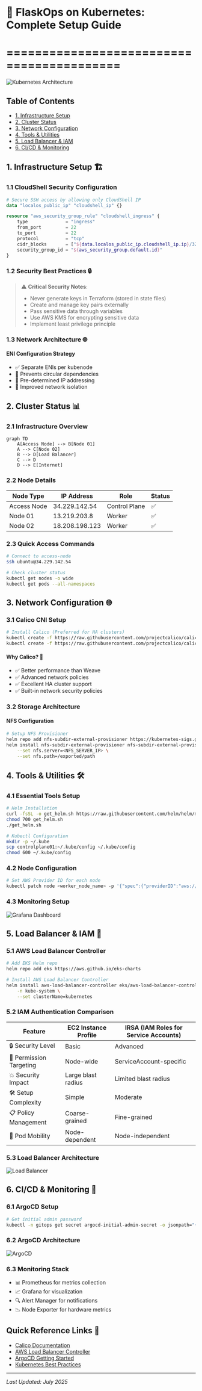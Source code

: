 # 🚀 FlaskOps on Kubernetes: Complete Setup Guide
# ==========================================

![Kubernetes Architecture](FlaskOps-ss/Blank%20diagram.png)

## Table of Contents
- [1. Infrastructure Setup](#1-infrastructure-setup-) 
- [2. Cluster Status](#2-cluster-status-)
- [3. Network Configuration](#3-network-configuration-)
- [4. Tools & Utilities](#4-tools--utilities-)
- [5. Load Balancer & IAM](#5-load-balancer--iam-)
- [6. CI/CD & Monitoring](#6-cicd--monitoring-)

## 1. Infrastructure Setup 🏗️

### 1.1 CloudShell Security Configuration
```terraform
# Secure SSH access by allowing only CloudShell IP
data "localos_public_ip" "cloudshell_ip" {}

resource "aws_security_group_rule" "cloudshell_ingress" {
    type              = "ingress"
    from_port         = 22
    to_port           = 22
    protocol          = "tcp"
    cidr_blocks       = ["${data.localos_public_ip.cloudshell_ip.ip}/32"]
    security_group_id = "${aws_security_group.default.id}"
}
```

### 1.2 Security Best Practices 🔒
> ⚠️ **Critical Security Notes**:
> - Never generate keys in Terraform (stored in state files)
> - Create and manage key pairs externally
> - Pass sensitive data through variables
> - Use AWS KMS for encrypting sensitive data
> - Implement least privilege principle

### 1.3 Network Architecture 🌐
#### ENI Configuration Strategy
- ✅ Separate ENIs per kubenode
- 🔄 Prevents circular dependencies
- 📍 Pre-determined IP addressing
- 🔗 Improved network isolation

## 2. Cluster Status 📊

### 2.1 Infrastructure Overview
```mermaid
graph TD
    A[Access Node] --> B[Node 01]
    A --> C[Node 02]
    B --> D[Load Balancer]
    C --> D
    D --> E[Internet]
```

### 2.2 Node Details
| Node Type      | IP Address      | Role          | Status |
|----------------|-----------------|---------------|--------|
| Access Node    | 34.229.142.54  | Control Plane | ✅     |
| Node 01        | 13.219.203.8   | Worker        | ✅     |
| Node 02        | 18.208.198.123 | Worker        | ✅     |

### 2.3 Quick Access Commands
```bash
# Connect to access-node
ssh ubuntu@34.229.142.54

# Check cluster status
kubectl get nodes -o wide
kubectl get pods --all-namespaces
```

## 3. Network Configuration 🌐

### 3.1 Calico CNI Setup
```bash
# Install Calico (Preferred for HA clusters)
kubectl create -f https://raw.githubusercontent.com/projectcalico/calico/v3.26.3/manifests/tigera-operator.yaml
kubectl create -f https://raw.githubusercontent.com/projectcalico/calico/v3.26.3/manifests/custom-resources.yaml
```

#### Why Calico? 🤔
- ✅ Better performance than Weave
- ✅ Advanced network policies
- ✅ Excellent HA cluster support
- ✅ Built-in network security policies

### 3.2 Storage Architecture
#### NFS Configuration
```bash
# Setup NFS Provisioner
helm repo add nfs-subdir-external-provisioner https://kubernetes-sigs.github.io/nfs-subdir-external-provisioner/
helm install nfs-subdir-external-provisioner nfs-subdir-external-provisioner/nfs-subdir-external-provisioner \
    --set nfs.server=<NFS_SERVER_IP> \
    --set nfs.path=/exported/path
```

## 4. Tools & Utilities 🛠️

### 4.1 Essential Tools Setup
```bash
# Helm Installation
curl -fsSL -o get_helm.sh https://raw.githubusercontent.com/helm/helm/main/scripts/get-helm-3
chmod 700 get_helm.sh
./get_helm.sh

# Kubectl Configuration
mkdir -p ~/.kube
scp controlplane01:~/.kube/config ~/.kube/config
chmod 600 ~/.kube/config
```

### 4.2 Node Configuration
```bash
# Set AWS Provider ID for each node
kubectl patch node <worker_node_name> -p '{"spec":{"providerID":"aws:///<Region>/<WORKER_ID>"}}'
```

### 4.3 Monitoring Setup
![Grafana Dashboard](FlaskOps-ss/grafana-dashboards.png)

## 5. Load Balancer & IAM 🔄

### 5.1 AWS Load Balancer Controller
```bash
# Add EKS Helm repo
helm repo add eks https://aws.github.io/eks-charts

# Install AWS Load Balancer Controller
helm install aws-load-balancer-controller eks/aws-load-balancer-controller \
    -n kube-system \
    --set clusterName=kubernetes
```

### 5.2 IAM Authentication Comparison

| Feature                   | EC2 Instance Profile | IRSA (IAM Roles for Service Accounts) |
|--------------------------|---------------------|--------------------------------------|
| 🔒 Security Level        | Basic               | Advanced                            |
| 🎯 Permission Targeting  | Node-wide          | ServiceAccount-specific            |
| 💥 Security Impact       | Large blast radius  | Limited blast radius              |
| 🛠️ Setup Complexity      | Simple             | Moderate                          |
| 📋 Policy Management     | Coarse-grained     | Fine-grained                      |
| 🔄 Pod Mobility          | Node-dependent     | Node-independent                  |

### 5.3 Load Balancer Architecture
![Load Balancer](FlaskOps-ss/ingress-lb.png)

## 6. CI/CD & Monitoring 🔄

### 6.1 ArgoCD Setup
```bash
# Get initial admin password
kubectl -n gitops get secret argocd-initial-admin-secret -o jsonpath="{.data.password}" | base64 -d
```

### 6.2 ArgoCD Architecture
![ArgoCD](FlaskOps-ss/argo.png)

### 6.3 Monitoring Stack
- 📊 Prometheus for metrics collection
- 📈 Grafana for visualization
- 🔍 Alert Manager for notifications
- 📉 Node Exporter for hardware metrics

## Quick Reference Links 🔗
- [Calico Documentation](https://docs.projectcalico.org/)
- [AWS Load Balancer Controller](https://kubernetes-sigs.github.io/aws-load-balancer-controller/)
- [ArgoCD Getting Started](https://argo-cd.readthedocs.io/en/stable/)
- [Kubernetes Best Practices](https://kubernetes.io/docs/setup/best-practices/)

---
*Last Updated: July 2025*
